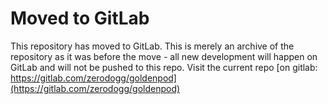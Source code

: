 # Moved to GitLab

This repository has moved to GitLab. This is merely an archive of the repository as it
was before the move - all new development will happen on GitLab and will not
be pushed to this repo. Visit the current repo [on gitlab: https://gitlab.com/zerodogg/goldenpod](https://gitlab.com/zerodogg/goldenpod)
